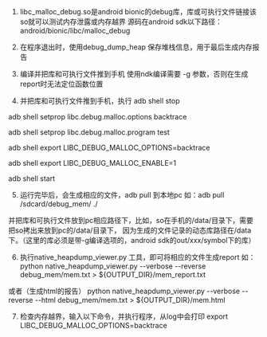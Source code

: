 1. libc_malloc_debug.so是android bionic的debug库，库或可执行文件链接该so就可以测试内存泄露或内存越界
    源码在android sdk以下路径： android/bionic/libc/malloc_debug
2. 在程序退出时，使用debug_dump_heap 保存堆栈信息，用于最后生成内存报告
3. 编译并把库和可执行文件推到手机
 使用ndk编译需要 -g 参数，否则在生成report时无法定位函数位置

4. 并把库和可执行文件推到手机，执行
   adb shell stop 
   
adb shell setprop libc.debug.malloc.options backtrace 

adb shell setprop libc.debug.malloc.program test 

adb shell export LIBC_DEBUG_MALLOC_OPTIONS=backtrace 

adb shell export LIBC_DEBUG_MALLOC_ENABLE=1 

adb shell start 


5. 运行完毕后，会生成相应的文件，adb pull 到本地pc
如：adb pull /sdcard/debug_mem/   ./ 

 并把库和可执行文件放到pc相应路径下，比如，so在手机的/data/目录下，需要把so拷出来放到pc的/data/目录下，
 因为生成的文件记录的动态库路径在/data下。（这里的库必须是带-g编译选项的，android sdk的out/xxx/symbol下的库）

6. 执行native_heapdump_viewer.py 工具，即可将相应的文件生成report 
如：
python  native_heapdump_viewer.py --verbose --reverse debug_mem/mem.txt > ${OUTPUT_DIR}/mem_report.txt 

或者（生成html的报告）
python  native_heapdump_viewer.py --verbose --reverse --html  debug_mem/mem.txt > ${OUTPUT_DIR}/mem.html 


7. 检查内存越界，输入以下命令，并执行程序，从log中会打印 
export LIBC_DEBUG_MALLOC_OPTIONS=backtrace 

